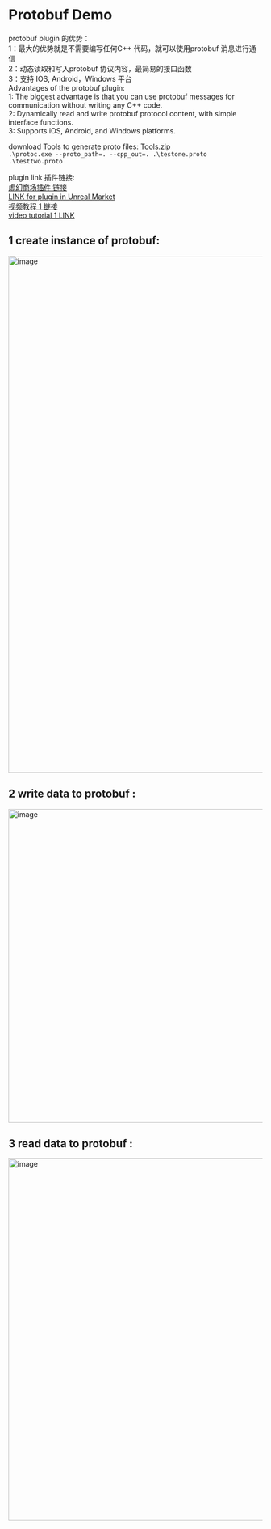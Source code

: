 # Protobuf Demo
protobuf plugin 的优势：   
1：最大的优势就是不需要编写任何C++ 代码，就可以使用protobuf 消息进行通信    
2：动态读取和写入protobuf 协议内容，最简易的接口函数    
3：支持 IOS, Android，Windows 平台    
Advantages of the protobuf plugin:    
1: The biggest advantage is that you can use protobuf messages for communication without writing any C++ code.     
2: Dynamically read and write protobuf protocol content, with simple interface functions.    
3: Supports iOS, Android, and Windows platforms.    

download Tools to generate proto files: 
[Tools.zip](https://github.com/user-attachments/files/22922885/Tools.zip)    
`.\protoc.exe --proto_path=. --cpp_out=. .\testone.proto .\testtwo.proto`     

 
plugin link 插件链接:    
[虚幻商场插件 链接](https://www.unrealengine.com/marketplace/zh-CN/product/primitive-draw-line-geometry)  
[LINK for plugin in Unreal Market](https://www.unrealengine.com/marketplace/zh-CN/product/primitive-draw-line-geometry)  
[视频教程 1 链接](https://www.bilibili.com/video/BV1dM411a7Q2/?share_source=copy_web&vd_source=74c5a7ee7e63695eed9e0f75ba7bbc88)  
[video tutorial 1 LINK](https://youtu.be/VzpxfjglunM)  

## 1 create instance of protobuf:     
<img width="2776" height="1022" alt="image" src="https://github.com/user-attachments/assets/f481f768-ae6e-4dbd-b22c-e7a028dac00d" />    


## 2 write data to protobuf :      
<img width="2172" height="620" alt="image" src="https://github.com/user-attachments/assets/16561d4a-57ab-47bf-82f3-288f3dc8192a" />    

## 3 read data to protobuf :      
<img width="2730" height="716" alt="image" src="https://github.com/user-attachments/assets/419c57b5-09c0-416a-b7a9-855ce18615cd" />    

